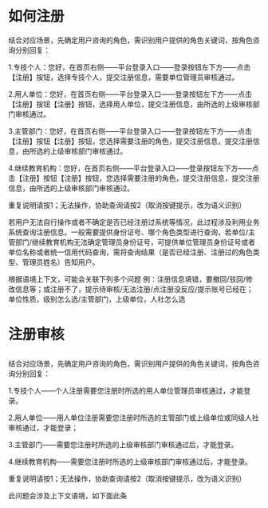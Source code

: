 # 如何注册

结合对应场景，先确定用户咨询的角色，需识别用户提供的角色关键词，按角色咨询分别回复：

1.专技个人：您好，在首页右侧——平台登录入口——登录按钮左下方——点击【注册】按钮，选择专技个人，提交注册信息，需要单位管理员审核通过。

2.用人单位：您好，在首页右侧——平台登录入口——登录按钮左下方——点击【注册】按钮【注册】按钮，选择用人单位，提交注册信息，由所选的上级审核部门审核通过。

3.主管部门：您好，在首页右侧——平台登录入口——登录按钮左下方——点击【注册】按钮【注册】按钮，您选择需要注册的角色，提交注册信息，提交注册信息，由所选的上级审核部门审核通过。

4.继续教育机构：您好，在首页右侧——平台登录入口——登录按钮左下方——点击【注册】按钮【注册】按钮，您选择需要注册的角色，提交注册信息，提交注册信息，由所选的上级审核部门审核通过。

重复说明请按1；无法操作，协助查询请按2（取消按键提示，改为语义识别）

若用户无法自行操作或者不确定是否已经注册过系统等情况，此过程涉及利用业务系统查询注册信息。一般需要提供身份证号、哪个角色类型进行查询，若单位/主管部门/继续教育机构无法确定管理员身份证号，可提供单位管理员身份证号或者单位名称或者统一信用代码查询，需将查询结果（是否已经注册、注册过的角色类型、管理员姓名）告知用户。

根据语境上下文，可能会关联下列多个问题
例：注册信息填错，要撤回/驳回/修改信息等；或注册不了，提示待审核/无法注册/点注册没反应/提示账号已经在；单位性质，级别怎么选/主管部门，上级单位，人社怎么选

# 注册审核
## 
结合对应场景，先确定用户咨询的角色，需识别用户提供的角色关键词，按角色咨询分别回复：

1.专技个人——个人注册需要您注册时所选的用人单位管理员审核通过，才能登录。

2.用人单位——用人单位注册需要您注册时所选的主管部门或上级单位或同级人社审核通过，才能登录；

3.主管部门——需要您注册时所选的上级审核部门审核通过后，才能登录。

4.继续教育机构——需要您注册时所选的上级审核部门审核通过后，才能登录。

重复说明请按1；无法操作，协助查询请按2（取消按键提示，改为语义识别）

此问题会涉及上下文语境，如下面此条